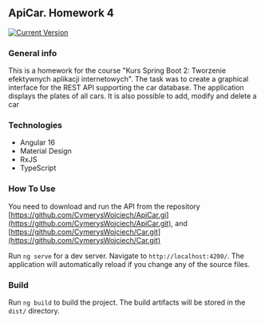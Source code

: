 ## ApiCar. Homework 4
[![Current Version](https://img.shields.io/badge/version-0.0.1-green.svg)](https://github.com/IgorAntun/node-chat)
### General info
This is a homework for the course "Kurs Spring Boot 2: Tworzenie efektywnych aplikacji internetowych".
The task was to create a graphical interface for the REST API supporting the car database. The application displays the plates of all cars. It is also possible to add, modify and delete a car
### Technologies
* Angular 16
* Material Design
*  RxJS
*  TypeScript
### How To Use
You need to download and run the API from the repository [https://github.com/CymerysWojciech/ApiCar.gi](https://github.com/CymerysWojciech/ApiCar.git), and [https://github.com/CymerysWojciech/Car.git](https://github.com/CymerysWojciech/Car.git)

Run `ng serve` for a dev server. Navigate to `http://localhost:4200/`. The application will automatically reload if you change any of the source files.

### Build

Run `ng build` to build the project. The build artifacts will be stored in the `dist/` directory.
